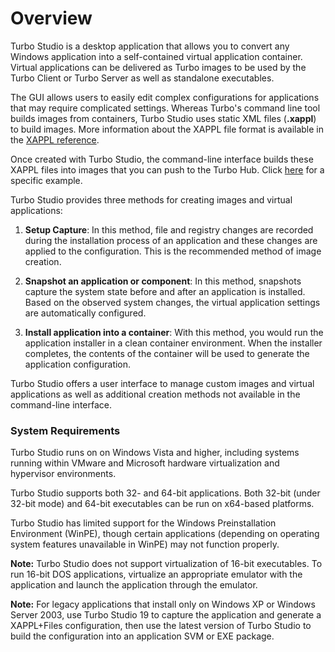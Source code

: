 # Overview

Turbo Studio is a desktop application that allows you to convert any Windows application into a self-contained virtual application container. Virtual applications can be delivered as Turbo images to be used by the Turbo Client or Turbo Server as well as standalone executables.

The GUI allows users to easily edit complex configurations for applications that may require complicated settings. Whereas Turbo's command line tool builds images from containers, Turbo Studio uses static XML files (**.xappl**) to build images. More information about the XAPPL file format is available in the [XAPPL reference](../../vm/xml-configuration/xml-configuration.html).

Once created with Turbo Studio, the command-line interface builds these XAPPL files into images that you can push to the Turbo Hub. Click [here](../../deploying/to-turbonet/to-turbonet.html) for a specific example.

Turbo Studio provides three methods for creating images and virtual applications:

1. **Setup Capture**: In this method, file and registry changes are recorded during the installation process of an application and these changes are applied to the configuration. This is the recommended method of image creation.

2. **Snapshot an application or component**: In this method, snapshots capture the system state before and after an application is installed. Based on the observed system changes, the virtual application settings are automatically configured. 

3. **Install application into a container**: With this method, you would run the application installer in a clean container environment. When the installer completes, the contents of the container will be used to generate the application configuration.

Turbo Studio offers a user interface to manage custom images and virtual applications as well as additional creation methods not available in the command-line interface.

### System Requirements

Turbo Studio runs on on Windows Vista and higher, including systems running within VMware and Microsoft hardware virtualization and hypervisor environments.

Turbo Studio supports both 32- and 64-bit applications. Both 32-bit (under 32-bit mode) and 64-bit executables can be run on x64-based platforms.

Turbo Studio has limited support for the Windows Preinstallation Environment (WinPE), though certain applications (depending on operating system features unavailable in WinPE) may not function properly.

**Note:** Turbo Studio does not support virtualization of 16-bit executables. To run 16-bit DOS applications, virtualize an appropriate emulator with the application and launch the application through the emulator.

**Note:** For legacy applications that install only on Windows XP or Windows Server 2003, use Turbo Studio 19 to capture the application and generate a XAPPL+Files configuration, then use the latest version of Turbo Studio to build the configuration into an application SVM or EXE package.
